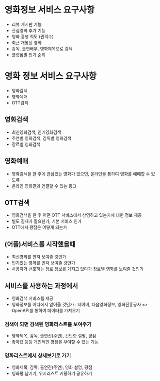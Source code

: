 # 영화정보 서비스 요구사항
- 리뷰 게시판 기능
- 관심영화 추가 기능
- 영화 흥행 척도 (관객수)
- 최근 개봉된 영화
- 감독, 출연배우, 영화제목으로 검색
- 플랫폼별 인기 순위


# 영화 정보 서비스 요구사항
- 영화검색
- 영화예매
- OTT검색

## 영화검색
- 최신영화검색, 인기영화검색
- 주연별 영화검색, 감독별 영화검색
- 장르별 영화검색

## 영화예매
- 영화검색을 한 후에 관심있는 영화가 있으면, 온라인을 통하여 영화를 예매할 수 있도록
- 온라인 영화관과 연결할 수 있는 링크

## OTT검색
- 영화검색을 한 후 어떤 OTT 서비스에서 상영하고 있는가에 대한 정보 제공
- 별도 결제가 필요한가, 기본 서비스 인가
- OTT에서 평점은 어떻게 되는가

## (어플)서비스를 시작했을때
- 최신영화를 먼저 보여줄 것인가
- 인기있는 영화를 먼저 보여줄 것인가
- 사용자가 선호하는 장르 정보를 가지고 있다가 장르별 영화를 보여줄 것인가

## 서비스를 사용하는 과정에서
- 영화검색 서비스를 제공
- 영화정보를 어디에서 얻어올 것인가 : 네이버, 다음영화정보, 영화진흥공사 => OpenAPI를 통하여 데이터를 가져오기

### 검색이 되면 검색된 영화리스트를 보여주기
- 영화제목, 감독, 출연진(주연), 간단한 설명, 평점
- 좋아요 등등 개인적인 평점을 부여할 수 있는 기능

### 영화리스트에서 상세보기로 가기
- 영화제목, 감독, 출연진(주연), 영화 설명, 평점
- 영화평 남기기, 위시리스트 키핑하기 공유하기